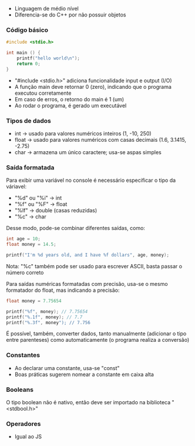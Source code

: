 - Linguagem de médio nível
- Diferencia-se do C++ por não possuir objetos 

### Código básico
```c
#include <stdio.h>

int main () {
	printf("hello world\n");
	return 0;
}
```

- "#include <stdio.h>" adiciona funcionalidade input e output (I/O)
- A função main deve retornar 0 (zero), indicando que o programa executou corretamente
- Em caso de erros, o retorno do main é 1 (um)
- Ao rodar o programa, é gerado um executável

### Tipos de dados
- int -> usado para valores numéricos inteiros (1, -10, 250)
- float -> usado para valores numéricos com casas decimais (1.6, 3.1415, -2.75)
- char -> armazena um único caractere; usa-se aspas simples 

### Saída formatada
Para exibir uma variável no console é necessário especificar o tipo da váriavel:
- "%d" ou "%i" -> int
- "%f" ou "%F" -> float
- "%lf" -> double (casas reduzidas)
- "%c" -> char

Desse modo, pode-se combinar diferentes saídas, como:
```c
int age = 10;
float money = 14.5;

printf("I'm %d years old, and I have %f dollars", age, money);
```

Nota: "%c" também pode ser usado para escrever ASCII, basta passar o número correto

Para saídas numéricas formatadas com precisão, usa-se o mesmo formatador do float, mas indicando a precisão:
```c
float money = 7.75654

printf("%f", money); // 7.75654
printf("%.1f", money); // 7.7
printf("%.3f", money"); // 7.756
```

É possível, também, converter dados, tanto manualmente (adicionar o tipo entre parenteses) como automaticamente (o programa realiza a conversão)

### Constantes
- Ao declarar uma constante, usa-se "const"
- Boas práticas sugerem nomear a constante em caixa alta 

### Booleans
O tipo boolean não é nativo, então deve ser importado na biblioteca "<stdbool.h>"

### Operadores
- Igual ao JS
